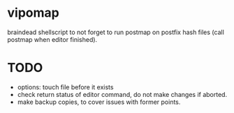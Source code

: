 # vipomap
braindead shellscript to not forget to run postmap on postfix hash files (call postmap when editor finished).

# TODO
- options: touch file before it exists
- check return status of editor command, do not make changes if aborted.
- make backup copies, to cover issues with former points.
